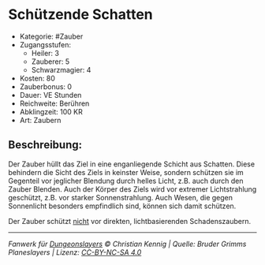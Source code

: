 # Schützende Schatten

- Kategorie: #Zauber
- Zugangsstufen:
  - Heiler: 3
  - Zauberer: 5
  - Schwarzmagier: 4
- Kosten: 80
- Zauberbonus: 0
- Dauer: VE Stunden
- Reichweite: Berühren
- Abklingzeit: 100 KR
- Art: Zaubern

## Beschreibung:

Der Zauber hüllt das Ziel in eine enganliegende Schicht aus Schatten. Diese behindern die Sicht des Ziels in keinster Weise, sondern schützen sie im Gegenteil vor jeglicher Blendung durch helles Licht, z.B. auch durch den Zauber Blenden. Auch der Körper des Ziels wird vor extremer Lichtstrahlung geschützt, z.B. vor starker Sonnenstrahlung. Auch Wesen, die gegen Sonnenlicht besonders empfindlich sind, können sich damit schützen.

Der Zauber schützt <u>nicht</u> vor direkten, lichtbasierenden Schadenszaubern.

---

_Fanwerk für [Dungeonslayers](https://www.dungeonslayers.net/) © Christian Kennig | Quelle: Bruder Grimms Planeslayers | Lizenz: [CC-BY-NC-SA 4.0](https://creativecommons.org/licenses/by-nc-sa/4.0/deed.de)_
